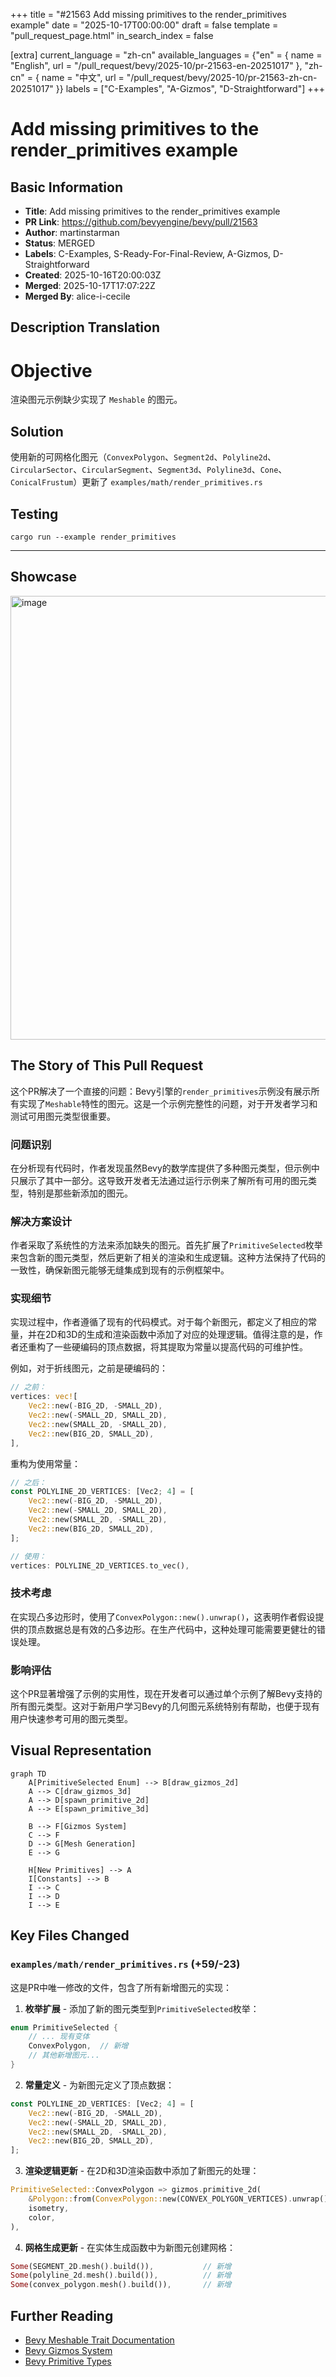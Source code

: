 +++
title = "#21563 Add missing primitives to the render_primitives example"
date = "2025-10-17T00:00:00"
draft = false
template = "pull_request_page.html"
in_search_index = false

[extra]
current_language = "zh-cn"
available_languages = {"en" = { name = "English", url = "/pull_request/bevy/2025-10/pr-21563-en-20251017" }, "zh-cn" = { name = "中文", url = "/pull_request/bevy/2025-10/pr-21563-zh-cn-20251017" }}
labels = ["C-Examples", "A-Gizmos", "D-Straightforward"]
+++

# Add missing primitives to the render_primitives example

## Basic Information
- **Title**: Add missing primitives to the render_primitives example
- **PR Link**: https://github.com/bevyengine/bevy/pull/21563
- **Author**: martinstarman
- **Status**: MERGED
- **Labels**: C-Examples, S-Ready-For-Final-Review, A-Gizmos, D-Straightforward
- **Created**: 2025-10-16T20:00:03Z
- **Merged**: 2025-10-17T17:07:22Z
- **Merged By**: alice-i-cecile

## Description Translation
# Objective
渲染图元示例缺少实现了 `Meshable` 的图元。

## Solution
使用新的可网格化图元（`ConvexPolygon`、`Segment2d`、`Polyline2d`、`CircularSector`、`CircularSegment`、`Segment3d`、`Polyline3d`、`Cone`、`ConicalFrustum`）更新了 `examples/math/render_primitives.rs`

## Testing
`cargo run --example render_primitives`

---

## Showcase
<img width="966" height="710" alt="image" src="https://github.com/user-attachments/assets/fe73dfc6-0811-49b6-a03e-92fd86317121" />

## The Story of This Pull Request

这个PR解决了一个直接的问题：Bevy引擎的`render_primitives`示例没有展示所有实现了`Meshable`特性的图元。这是一个示例完整性的问题，对于开发者学习和测试可用图元类型很重要。

### 问题识别
在分析现有代码时，作者发现虽然Bevy的数学库提供了多种图元类型，但示例中只展示了其中一部分。这导致开发者无法通过运行示例来了解所有可用的图元类型，特别是那些新添加的图元。

### 解决方案设计
作者采取了系统性的方法来添加缺失的图元。首先扩展了`PrimitiveSelected`枚举来包含新的图元类型，然后更新了相关的渲染和生成逻辑。这种方法保持了代码的一致性，确保新图元能够无缝集成到现有的示例框架中。

### 实现细节
实现过程中，作者遵循了现有的代码模式。对于每个新图元，都定义了相应的常量，并在2D和3D的生成和渲染函数中添加了对应的处理逻辑。值得注意的是，作者还重构了一些硬编码的顶点数据，将其提取为常量以提高代码的可维护性。

例如，对于折线图元，之前是硬编码的：
```rust
// 之前：
vertices: vec![
    Vec2::new(-BIG_2D, -SMALL_2D),
    Vec2::new(-SMALL_2D, SMALL_2D),
    Vec2::new(SMALL_2D, -SMALL_2D),
    Vec2::new(BIG_2D, SMALL_2D),
],
```

重构为使用常量：
```rust
// 之后：
const POLYLINE_2D_VERTICES: [Vec2; 4] = [
    Vec2::new(-BIG_2D, -SMALL_2D),
    Vec2::new(-SMALL_2D, SMALL_2D),
    Vec2::new(SMALL_2D, -SMALL_2D),
    Vec2::new(BIG_2D, SMALL_2D),
];

// 使用：
vertices: POLYLINE_2D_VERTICES.to_vec(),
```

### 技术考虑
在实现凸多边形时，使用了`ConvexPolygon::new().unwrap()`，这表明作者假设提供的顶点数据总是有效的凸多边形。在生产代码中，这种处理可能需要更健壮的错误处理。

### 影响评估
这个PR显著增强了示例的实用性，现在开发者可以通过单个示例了解Bevy支持的所有图元类型。这对于新用户学习Bevy的几何图元系统特别有帮助，也便于现有用户快速参考可用的图元类型。

## Visual Representation

```mermaid
graph TD
    A[PrimitiveSelected Enum] --> B[draw_gizmos_2d]
    A --> C[draw_gizmos_3d]
    A --> D[spawn_primitive_2d]
    A --> E[spawn_primitive_3d]
    
    B --> F[Gizmos System]
    C --> F
    D --> G[Mesh Generation]
    E --> G
    
    H[New Primitives] --> A
    I[Constants] --> B
    I --> C
    I --> D
    I --> E
```

## Key Files Changed

### `examples/math/render_primitives.rs` (+59/-23)

这是PR中唯一修改的文件，包含了所有新增图元的实现：

1. **枚举扩展** - 添加了新的图元类型到`PrimitiveSelected`枚举：
```rust
enum PrimitiveSelected {
    // ... 现有变体
    ConvexPolygon,  // 新增
    // 其他新增图元...
}
```

2. **常量定义** - 为新图元定义了顶点数据：
```rust
const POLYLINE_2D_VERTICES: [Vec2; 4] = [
    Vec2::new(-BIG_2D, -SMALL_2D),
    Vec2::new(-SMALL_2D, SMALL_2D),
    Vec2::new(SMALL_2D, -SMALL_2D),
    Vec2::new(BIG_2D, SMALL_2D),
];
```

3. **渲染逻辑更新** - 在2D和3D渲染函数中添加了新图元的处理：
```rust
PrimitiveSelected::ConvexPolygon => gizmos.primitive_2d(
    &Polygon::from(ConvexPolygon::new(CONVEX_POLYGON_VERTICES).unwrap()),
    isometry,
    color,
),
```

4. **网格生成更新** - 在实体生成函数中为新图元创建网格：
```rust
Some(SEGMENT_2D.mesh().build()),           // 新增
Some(polyline_2d.mesh().build()),          // 新增
Some(convex_polygon.mesh().build()),       // 新增
```

## Further Reading

- [Bevy Meshable Trait Documentation](https://docs.rs/bevy/latest/bevy/prelude/trait.Meshable.html)
- [Bevy Gizmos System](https://docs.rs/bevy/latest/bevy/gizmos/struct.Gizmos.html)
- [Bevy Primitive Types](https://github.com/bevyengine/bevy/tree/main/crates/bevy_math/src/primitives)